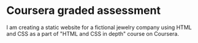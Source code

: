 # Coursera graded assessment

I am creating a static website for a fictional jewelry company using HTML and CSS as a part of "HTML and CSS in depth" course on Coursera. 
